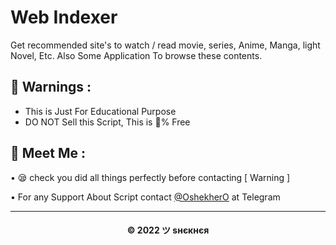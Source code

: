 # Web Indexer

Get recommended site's to watch / read movie, series, Anime, Manga, light Novel, Etc. Also Some Application To browse these contents.

## 🚸 Warnings :

- This is Just For Educational Purpose
- DO NOT Sell this Script, This is 💯% Free

## 🤗 Meet Me :

• 😪 check you did all things perfectly before contacting [ Warning ] <br>

• For any Support About Script contact [@OshekherO](https://t.me/OshekherO) at Telegram <br>

---
<h4 align='center'>© 2022 ツ ѕнєкнєя</h4>

<!-- DO NOT REMOVE THIS CREDIT 🤬 🤬 -->

